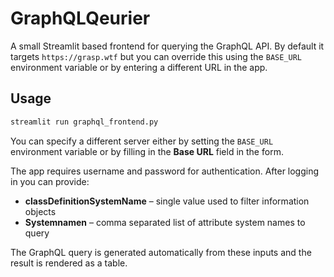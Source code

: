 # GraphQLQeurier

A small Streamlit based frontend for querying the GraphQL API. By default it
targets `https://grasp.wtf` but you can override this using the `BASE_URL`
environment variable or by entering a different URL in the app.

## Usage

```bash
streamlit run graphql_frontend.py
```

You can specify a different server either by setting the `BASE_URL`
environment variable or by filling in the **Base URL** field in the form.

The app requires username and password for authentication. After logging in you can provide:

- **classDefinitionSystemName** – single value used to filter information objects
- **Systemnamen** – comma separated list of attribute system names to query

The GraphQL query is generated automatically from these inputs and the result is
rendered as a table.
